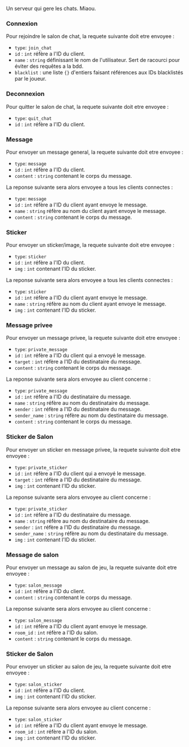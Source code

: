 Un serveur qui gere les chats. Miaou.

### Connexion
Pour rejoindre le salon de chat, la requete suivante doit etre envoyee :
* `type`: `join_chat`
* `id` : `int` réfère a l'ID du client.
* `name` : `string` définissant le nom de l'utilisateur. Sert de racourci pour éviter des requêtes a la bdd.
* `blacklist` : une liste `{}` d'entiers faisant références aux IDs blacklistés par le joueur.

### Deconnexion
Pour quitter le salon de chat, la requete suivante doit etre envoyee :
* `type`: `quit_chat`
* `id` : `int` réfère a l'ID du client.

### Message
Pour envoyer un message general, la requete suivante doit etre envoyee :
* `type`: `message`
* `id` : `int` réfère a l'ID du client.
* `content` : `string` contenant le corps du message.

La reponse suivante sera alors envoyee a tous les clients connectes :
* `type`: `message`
* `id` : `int` réfère a l'ID du client ayant envoye le message.
* `name` : `string` réfère au nom du client ayant envoye le message.
* `content` : `string` contenant le corps du message.

### Sticker
Pour envoyer un sticker/image, la requete suivante doit etre envoyee :
* `type`: `sticker`
* `id` : `int` réfère a l'ID du client.
* `img` : `int` contenant l'ID du sticker.

La reponse suivante sera alors envoyee a tous les clients connectes :
* `type`: `sticker`
* `id` : `int` réfère a l'ID du client ayant envoye le message.
* `name` : `string` réfère au nom du client ayant envoye le message.
* `img` : `int` contenant l'ID du sticker.

### Message privee
Pour envoyer un message privee, la requete suivante doit etre envoyee :
* `type`: `private_message`
* `id` : `int` réfère a l'ID du client qui a envoyé le message.
* `target` : `int` réfère a l'ID du destinataire du message.
* `content` : `string` contenant le corps du message.

La reponse suivante sera alors envoyee au client concerne :
* `type`: `private_message`
* `id` : `int` réfère a l'ID du destinataire du message.
* `name` : `string` réfère au nom du destinataire du message.
* `sender` : `int` réfère a l'ID du destinataire du message.
* `sender_name` : `string` réfère au nom du destinataire du message.
* `content` : `string` contenant le corps du message.


### Sticker de Salon
Pour envoyer un sticker en message privee, la requete suivante doit etre envoyee :
* `type`: `private_sticker`
* `id` : `int` réfère a l'ID du client qui a envoyé le message.
* `target` : `int` réfère a l'ID du destinataire du message.
* `img` : `int` contenant l'ID du sticker.

La reponse suivante sera alors envoyee au client concerne :
* `type`: `private_sticker`
* `id` : `int` réfère a l'ID du destinataire du message.
* `name` : `string` réfère au nom du destinataire du message.
* `sender` : `int` réfère a l'ID du destinataire du message.
* `sender_name` : `string` réfère au nom du destinataire du message.
* `img` : `int` contenant l'ID du sticker.

### Message de salon
Pour envoyer un message au salon de jeu, la requete suivante doit etre envoyee :
* `type`: `salon_message`
* `id` : `int` réfère a l'ID du client.
* `content` : `string` contenant le corps du message.

La reponse suivante sera alors envoyee au client concerne :
* `type`: `salon_message`
* `id` : `int` réfère a l'ID du client ayant envoye le message.
* `room_id` : `int` réfère a l'ID du salon.
* `content` : `string` contenant le corps du message.

### Sticker de Salon
Pour envoyer un sticker au salon de jeu, la requete suivante doit etre envoyee :
* `type`: `salon_sticker`
* `id` : `int` réfère a l'ID du client.
* `img` : `int` contenant l'ID du sticker.

La reponse suivante sera alors envoyee au client concerne :
* `type`: `salon_sticker`
* `id` : `int` réfère a l'ID du client ayant envoye le message.
* `room_id` : `int` réfère a l'ID du salon.
* `img` : `int` contenant l'ID du sticker.
